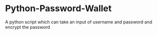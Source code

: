 # Python-Password-Wallet
A python script which can take an input of username and password and encrypt the password
